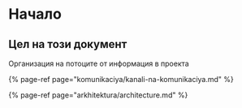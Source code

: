 # Начало

## Цел на този документ

Организация на потоците от информация в проекта

{% page-ref page="komunikaciya/kanali-na-komunikaciya.md" %}

{% page-ref page="arkhitektura/architecture.md" %}



